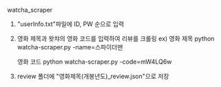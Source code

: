 watcha_scraper


1. "userInfo.txt"파일에 ID, PW 순으로 입력

2. 영화 제목과 왓챠의 영화 코드를 입력하여 리뷰를 크롤링
  ex)
    영화 제목
      python watcha-scraper.py -name=스파이더맨


    영화 코드
      python watcha-scraper.py -code=mW4LQ6w


3. review 폴더에 "영화제목(개봉년도)_review.json"으로 저장
